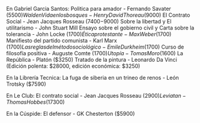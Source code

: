 En Gabriel Garcia Santos:
Politica para amador - Fernando Savater ($5500)
Walden Vida en los bosques - Henry David Thoreau ($9000)
El Contrato Social - Jean Jacques Rosseau
($7400-$9000) 
Sobre la libertad y El utilitarismo - John Stuart Mill 
Ensayo sobre el gobierno civil y Carta sobre la tolerancia - John Locke ($1700)
Ética protestante - Max Weber ($1700)
Manifiesto del partido comunista - Karl Marx ($1700)
Las reglas del método sociológico - Emile Durkheim ($1700)
Curso de filosofía positiva - Auguste Comte ($1700)
Utopía - Tomas Moro ($1600)
La República - Platón ($3250)
Tratado de la pintura - Leonardo Da Vinci (Edición polenta: $28000, edición económica: $3250)

En la Librería Tecnica:
La fuga de siberia en un trineo de renos - León Trotsky ($7590)

En Le Club: 
El contrato social - Jean Jacques Rosseau ($2900)
Leviatan - Thomas Hobbes ($17300)

En la Cúspide:
El defensor - GK Chesterton ($5900)